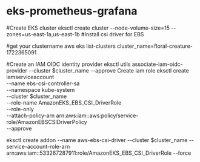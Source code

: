 # eks-prometheus-grafana

#Create EKS cluster 
eksctl create cluster --node-volume-size=15 --zones=us-east-1a,us-east-1b
#Install csi driver for EBS 

#get your clustername 
aws eks list-clusters
cluster_name=floral-creature-1722365091

#Create an IAM OIDC identity provider
eksctl utils associate-iam-oidc-provider --cluster $cluster_name --approve
Create iam role 
eksctl create iamserviceaccount \
    --name ebs-csi-controller-sa \
    --namespace kube-system \
    --cluster $cluster_name \
    --role-name AmazonEKS_EBS_CSI_DriverRole \
    --role-only \
    --attach-policy-arn arn:aws:iam::aws:policy/service-role/AmazonEBSCSIDriverPolicy \
    --approve

eksctl create addon --name aws-ebs-csi-driver --cluster $cluster_name --service-account-role-arn arn:aws:iam::533267287911:role/AmazonEKS_EBS_CSI_DriverRole --force
